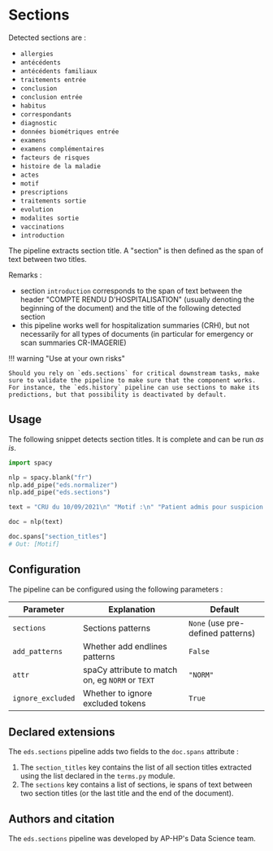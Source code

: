 # Sections

Detected sections are :

- `allergies`
- `antécédents`
- `antécédents familiaux`
- `traitements entrée`
- `conclusion`
- `conclusion entrée`
- `habitus`
- `correspondants`
- `diagnostic`
- `données biométriques entrée`
- `examens`
- `examens complémentaires`
- `facteurs de risques`
- `histoire de la maladie`
- `actes`
- `motif`
- `prescriptions`
- `traitements sortie`
- `evolution`
- `modalites sortie`
- `vaccinations`
- `introduction`


<!--
  | Section                       | Description |
  | ----------------------------- | ----------- |
  | `allergies`                   |             |
  | `antécédents`                 |             |
  | `antécédents familiaux`       |             |
  | `traitements entrée`          |             |
  | `conclusion`                  |             |
  | `conclusion entrée`           |             |
  | `habitus`                     |             |
  | `correspondants`              |             |
  | `diagnostic`                  |             |
  | `données biométriques entrée` |             |
  | `examens`                     |             |
  | `examens complémentaires`     |             |
  | `facteurs de risques`         |             |
  | `histoire de la maladie`      |             |
  | `actes`                       |             |
  | `motif`                       |             |
  | `prescriptions`               |             |
  | `traitements sortie`          |             |
  | `evolution`                   |             |
  | `modalites sortie`            |             |
  | `vaccinations`                |             |
  | `introduction`                |             | -->

<!-- ![Section extraction](/resources/sections.svg){ align=right width="35%"} -->

The pipeline extracts section title. A "section" is then defined as the span of text between two titles.

Remarks :
- section `introduction` corresponds to the span of text between the header "COMPTE RENDU D'HOSPITALISATION" (usually denoting the beginning of the document) and the title of the following detected section
- this pipeline works well for hospitalization summaries (CRH), but not necessarily for all types of documents (in particular for emergency or scan summaries CR-IMAGERIE)

!!! warning "Use at your own risks"

    Should you rely on `eds.sections` for critical downstream tasks, make sure to validate the pipeline to make sure that the component works.
    For instance, the `eds.history` pipeline can use sections to make its predictions, but that possibility is deactivated by default.

## Usage

The following snippet detects section titles. It is complete and can be run _as is_.

```python
import spacy

nlp = spacy.blank("fr")
nlp.add_pipe("eds.normalizer")
nlp.add_pipe("eds.sections")

text = "CRU du 10/09/2021\n" "Motif :\n" "Patient admis pour suspicion de COVID"

doc = nlp(text)

doc.spans["section_titles"]
# Out: [Motif]
```

## Configuration

The pipeline can be configured using the following parameters :

| Parameter         | Explanation                                      | Default                           |
| ----------------- | ------------------------------------------------ | --------------------------------- |
| `sections`        | Sections patterns                                | `None` (use pre-defined patterns) |
| `add_patterns`    | Whether add endlines patterns                    | `False`                           |
| `attr`            | spaCy attribute to match on, eg `NORM` or `TEXT` | `"NORM"`                          |
| `ignore_excluded` | Whether to ignore excluded tokens                | `True`                            |

## Declared extensions

The `eds.sections` pipeline adds two fields to the `doc.spans` attribute :

1. The `section_titles` key contains the list of all section titles extracted using the list declared in the `terms.py` module.
2. The `sections` key contains a list of sections, ie spans of text between two section titles (or the last title and the end of the document).

## Authors and citation

The `eds.sections` pipeline was developed by AP-HP's Data Science team.
